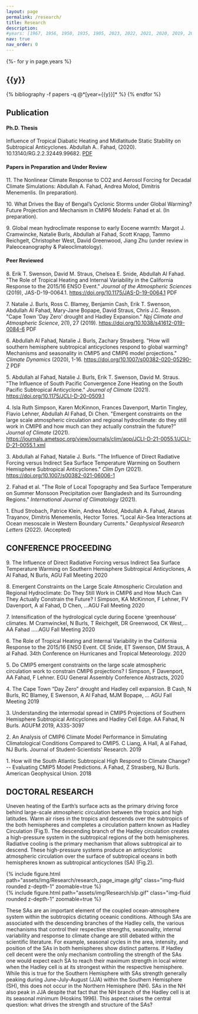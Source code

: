 ```yaml
---
layout: page
permalink: /research/
title: Research
description:
#years: [1967, 1956, 1950, 1935, 1905, 2023, 2022, 2021, 2020, 2019, 2018, 2017, 2016]
nav: true
nav_order: 0
---
```

<!-- _pages/publications.md -->
<div class="publications">

{%- for y in page.years %}
  <h2 class="year">{{y}}</h2>
  {% bibliography -f papers -q @*[year={{y}}]* %}
{% endfor %}

</div>

## **Publication**

#### **Ph.D. Thesis**

Influence of Tropical Diabatic Heating and Midlatitude Static Stability on Subtropical Anticyclones. Abdullah A.. Fahad, (2020). 10.13140/RG.2.2.32449.99682. [PDF](https://doi.org/10.13140/RG.2.2.32449.99682)


#### **Papers in Preparation and Under Review**  

11\. The Nonlinear Climate Response to CO2 and Aerosol Forcing for Decadal Climate Simulations: Abdullah A. Fahad, Andrea Molod, Dimitris Menemenlis. (In preparation).

10\. What Drives the Bay of Bengal’s Cyclonic Storms under Global Warming? Future Projection and Mechanism in CMIP6 Models: Fahad et al. (In preparation).

9\. Global mean hydroclimate response to early Eocene warmth: Margot J. Cramwincke, Natalie Burls, Abdullah al Fahad, Scott Knapp, Tammo Reichgelt, Christopher West, David Greenwood, Jiang Zhu (under review in Paleoceanography & Paleoclimatology).

#### **Peer Reviewed**

8\. Erik T. Swenson, David M. Straus, Chelsea E. Snide, Abdullah Al Fahad. "The Role of Tropical Heating and Internal Variability in the California Response to the 2015/16 ENSO Event." *Journal of the Atmospheric Sciences* (2019), JAS-D-19-0064.1. https://doi.org/10.1175/JAS-D-19-0064.1 PDF

7\. Natalie J. Burls, Ross C. Blamey, Benjamin Cash, Erik T. Swenson, Abdullah Al Fahad, Mary-Jane Bopape, David Straus, Chris J.C. Reason. "Cape Town 'Day Zero' drought and Hadley Expansion." *Npj Climate and Atmospheric Science*, 2(1), 27 (2019). https://doi.org/10.1038/s41612-019-0084-6 PDF

6\. Abdullah Al Fahad, Natalie J. Burls, Zachary Strasberg. "How will southern hemisphere subtropical anticyclones respond to global warming? Mechanisms and seasonality in CMIP5 and CMIP6 model projections." *Climate Dynamics* (2020), 1-16. https://doi.org/10.1007/s00382-020-05290-7 PDF

5\. Abdullah al Fahad, Natalie J. Burls, Erik T. Swenson, David M. Straus. "The Influence of South Pacific Convergence Zone Heating on the South Pacific Subtropical Anticyclone." *Journal of Climate* (2021). https://doi.org/10.1175/JCLI-D-20-0509.1

4\. Isla Ruth Simpson, Karen McKinnon, Frances Davenport, Martin Tingley, Flavio Lehner, Abdullah Al Fahad, Di Chen. "Emergent constraints on the large scale atmospheric circulation and regional hydroclimate: do they still work in CMIP6 and how much can they actually constrain the future?" *Journal of Climate* (2021). https://journals.ametsoc.org/view/journals/clim/aop/JCLI-D-21-0055.1/JCLI-D-21-0055.1.xml

3\. Abdullah al Fahad, Natalie J. Burls. "The Influence of Direct Radiative Forcing versus Indirect Sea Surface Temperature Warming on Southern Hemisphere Subtropical Anticyclones." *Clim Dyn* (2021). https://doi.org/10.1007/s00382-021-06006-1

2\. Fahad et al. "The Role of Local Topography and Sea Surface Temperature on Summer Monsoon Precipitation over Bangladesh and its Surrounding Regions." *International Journal of Climatology* (2021).

1\. Ehud Strobach, Patrice Klein, Andrea Molod, Abdullah A. Fahad, Atanas Trayanov, Dimitris Menemenlis, Hector Torres. "Local Air-Sea Interactions at Ocean mesoscale in Western Boundary Currents." *Geophysical Research Letters* (2022). (Accepted)


## **CONFERENCE PROCEEDING**
9\. The Influence of Direct Radiative Forcing versus Indirect Sea Surface Temperature Warming on Southern Hemisphere Subtropical Anticyclones, A Al Fahad, N Burls, AGU Fall Meeting 2020

8\. Emergent Constraints on the Large Scale Atmospheric Circulation and Regional Hydroclimate: Do They Still Work in CMIP6 and How Much Can They Actually Constrain the Future? I Simpson, KA McKinnon, F Lehner, FV Davenport, A al Fahad, D Chen, ...AGU Fall Meeting 2020

7\.  Intensification of the hydrological cycle during Eocene ‘greenhouse’ climates. M Cramwinckel, N Burls, T Reichgelt, DR Greenwood, CK West,… AA Fahad .....AGU Fall Meeting 2020

6\.  The Role of Tropical Heating and Internal Variability in the California Response to the 2015/16 ENSO Event. CE Snide, ET Swenson, DM Straus, A al Fahad. 34th Conference on Hurricanes and Tropical Meteorology. 2020

5\.  Do CMIP5 emergent constraints on the large scale atmospheric circulation work to constrain CMIP6 projections? I Simpson, F Davenport, AA Fahad, F Lehner. EGU General Assembly Conference Abstracts, 2020

4\.  The Cape Town “Day Zero” drought and Hadley cell expansion. B Cash, N Burls, RC Blamey, E Swenson, A Al Fahad, MJM Bopape, … AGU Fall Meeting 2019

3\.  Understanding the intermodal spread in CMIP5 Projections of Southern Hemisphere Subtropical Anticyclones and Hadley Cell Edge. AA Fahad, N Burls. AGUFM 2019, A33S-3097  

2\.  An Analysis of CMIP6 Climate Model Performance in Simulating Climatological Conditions Compared to CMIP5. C Liang, A Hall, A al Fahad, NJ Burls. Journal of Student-Scientists' Research. 2019

1\.  How will the South Atlantic Subtropical High Respond to Climate Change? -- Evaluating CMIP5 Model Predictions. A Fahad, Z Strasberg, NJ Burls. American Geophysical Union. 2018


## **DOCTORAL RESEARCH**
Uneven heating of the Earth’s surface acts as the primary driving force behind large-scale atmospheric circulation between the tropics and high latitudes. Warm air rises in the tropics and descends over the subtropics of the both hemispheres and completes a circulation pattern known as Hadley Circulation (Fig.1). The descending branch of the Hadley circulation creates a high-pressure system in the subtropical regions of the both hemispheres. Radiative cooling is the primary mechanism that allows subtropical air to descend. These high-pressure systems produce an anticyclonic atmospheric circulation over the surface of subtropical oceans in both hemispheres known as subtropical anticyclones (SA) (Fig.2).
<!-- can't add image here -->

<div class="row mt-3">
    <div class="col-sm mt-3 mt-md-0">
        {% include figure.html path="assets/img/Research/research_page_image.gifg" class="img-fluid rounded z-depth-1" zoomable=true %}
    </div>
    <div class="col-sm mt-3 mt-md-0">
        {% include figure.html path="assets/img/Research/slp.gif" class="img-fluid rounded z-depth-1" zoomable=true %}
    </div>
</div>

These SAs are an important element of the coupled ocean-atmosphere system within the subtropics dictating oceanic conditions. Although SAs are associated with the descending branches of the Hadley cells, the various mechanisms that control their respective strengths, seasonality, internal variability and response to climate change are still debated within the scientific literature. For example, seasonal cycles in the area, intensity, and position of the SAs in both hemispheres show distinct patterns. If Hadley cell decent were the only mechanism controlling the strength of the SAs one would expect each SA to reach their maximum strength in local winter when the Hadley cell is at its strongest within the respective hemisphere. While this is true for the Southern Hemisphere with SAs strength generally peaking during June-July-August (JJA) within the Southern Hemisphere (SH), this does not occur in the Northern Hemisphere (NH). SAs in the NH also peak in JJA despite that fact that the NH branch of the Hadley cell is at its seasonal minimum (Hoskins 1996). This aspect raises the central question: what drives the strength and structure of the SAs?
